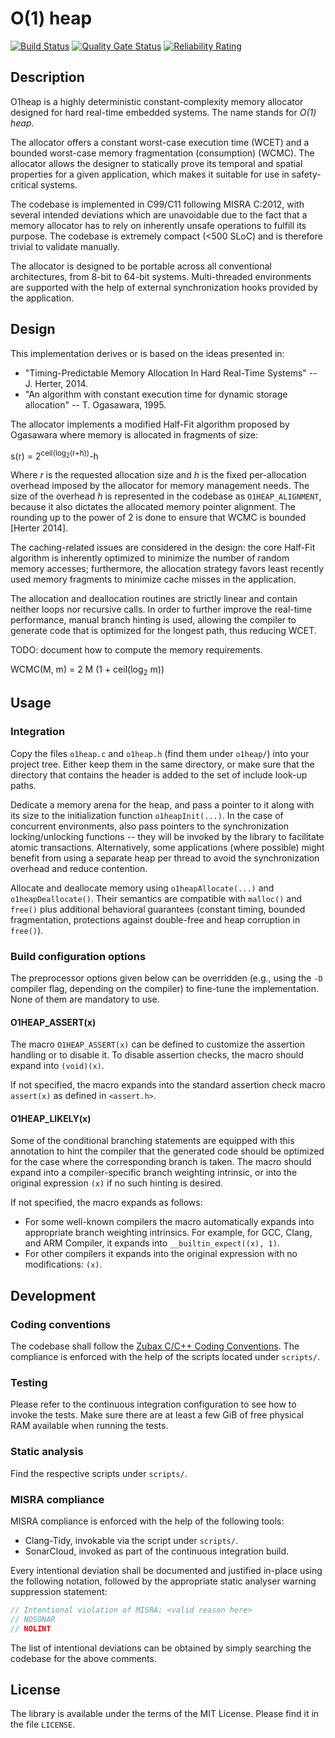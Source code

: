 # O(1) heap

[![Build Status](https://travis-ci.org/pavel-kirienko/o1heap.svg?branch=master)](https://travis-ci.org/pavel-kirienko/o1heap)
[![Quality Gate Status](https://sonarcloud.io/api/project_badges/measure?project=pavel-kirienko_o1heap&metric=alert_status)](https://sonarcloud.io/dashboard?id=pavel-kirienko_o1heap)
[![Reliability Rating](https://sonarcloud.io/api/project_badges/measure?project=pavel-kirienko_o1heap&metric=reliability_rating)](https://sonarcloud.io/dashboard?id=pavel-kirienko_o1heap)

## Description

O1heap is a highly deterministic constant-complexity memory allocator designed for hard real-time embedded systems.
The name stands for *O(1) heap*.

The allocator offers
a constant worst-case execution time (WCET) and
a bounded worst-case memory fragmentation (consumption) (WCMC).
The allocator allows the designer to statically prove its temporal and spatial properties for a given application,
which makes it suitable for use in safety-critical systems.

The codebase is implemented in C99/C11 following MISRA C:2012, with several intended deviations which are unavoidable
due to the fact that a memory allocator has to rely on inherently unsafe operations to fulfill its purpose.
The codebase is extremely compact (<500 SLoC) and is therefore trivial to validate manually.

The allocator is designed to be portable across all conventional architectures, from 8-bit to 64-bit systems.
Multi-threaded environments are supported with the help of external synchronization hooks provided by the application.

## Design

This implementation derives or is based on the ideas presented in:

- "Timing-Predictable Memory Allocation In Hard Real-Time Systems" -- J. Herter, 2014.
- "An algorithm with constant execution time for dynamic storage allocation" -- T. Ogasawara, 1995.

The allocator implements a modified Half-Fit algorithm proposed by Ogasawara
where memory is allocated in fragments of size:

s(r) = 2<sup>ceil(log<sub>2</sub>(r+h))</sup>-h

Where *r* is the requested allocation size and *h* is the fixed per-allocation overhead imposed by the allocator
for memory management needs.
The size of the overhead *h* is represented in the codebase as `O1HEAP_ALIGNMENT`,
because it also dictates the allocated memory pointer alignment.
The rounding up to the power of 2 is done to ensure that WCMC is bounded [Herter 2014].

The caching-related issues are considered in the design: the core Half-Fit algorithm is inherently optimized to
minimize the number of random memory accesses; furthermore, the allocation strategy favors least recently used memory
fragments to minimize cache misses in the application.

The allocation and deallocation routines are strictly linear and contain neither loops nor recursive calls.
In order to further improve the real-time performance, manual branch hinting is used,
allowing the compiler to generate code that is optimized for the longest path, thus reducing WCET.

TODO: document how to compute the memory requirements.

WCMC(M, m) = 2 M (1 + ceil(log<sub>2</sub> m))

## Usage

### Integration

Copy the files `o1heap.c` and `o1heap.h` (find them under `o1heap/`) into your project tree.
Either keep them in the same directory, or make sure that the directory that contains the header
is added to the set of include look-up paths.

Dedicate a memory arena for the heap, and pass a pointer to it along with its size to the initialization function
`o1heapInit(...)`.
In the case of concurrent environments, also pass pointers to the synchronization locking/unlocking functions
-- they will be invoked by the library to facilitate atomic transactions.
Alternatively, some applications (where possible) might benefit from using a separate heap per thread to avoid
the synchronization overhead and reduce contention.

Allocate and deallocate memory using `o1heapAllocate(...)` and `o1heapDeallocate()`.
Their semantics are compatible with `malloc()` and `free()` plus additional behavioral guarantees
(constant timing, bounded fragmentation, protections against double-free and heap corruption in `free()`).

### Build configuration options

The preprocessor options given below can be overridden (e.g., using the `-D` compiler flag, depending on the compiler)
to fine-tune the implementation.
None of them are mandatory to use.

#### O1HEAP_ASSERT(x)

The macro `O1HEAP_ASSERT(x)` can be defined to customize the assertion handling or to disable it.
To disable assertion checks, the macro should expand into `(void)(x)`.

If not specified, the macro expands into the standard assertion check macro `assert(x)` as defined in `<assert.h>`.

#### O1HEAP_LIKELY(x)

Some of the conditional branching statements are equipped with this annotation to hint the compiler that
the generated code should be optimized for the case where the corresponding branch is taken.
The macro should expand into a compiler-specific branch weighting intrinsic,
or into the original expression `(x)` if no such hinting is desired.

If not specified, the macro expands as follows:

- For some well-known compilers the macro automatically expands into appropriate branch weighting intrinsics.
For example, for GCC, Clang, and ARM Compiler, it expands into `__builtin_expect((x), 1)`.
- For other compilers it expands into the original expression with no modifications: `(x)`.

## Development

### Coding conventions

The codebase shall follow the [Zubax C/C++ Coding Conventions](https://kb.zubax.com/x/84Ah).
The compliance is enforced with the help of the scripts located under `scripts/`.

### Testing

Please refer to the continuous integration configuration to see how to invoke the tests.
Make sure there are at least a few GiB of free physical RAM available when running the tests.

### Static analysis

Find the respective scripts under `scripts/`.

### MISRA compliance

MISRA compliance is enforced with the help of the following tools:

- Clang-Tidy, invokable via the script under `scripts/`.
- SonarCloud, invoked as part of the continuous integration build.

Every intentional deviation shall be documented and justified in-place using the following notation,
followed by the appropriate static analyser warning suppression statement:

```c
// Intentional violation of MISRA: <valid reason here>
// NOSONAR
// NOLINT
```

The list of intentional deviations can be obtained by simply searching the codebase for the above comments.

## License

The library is available under the terms of the MIT License.
Please find it in the file `LICENSE`.
